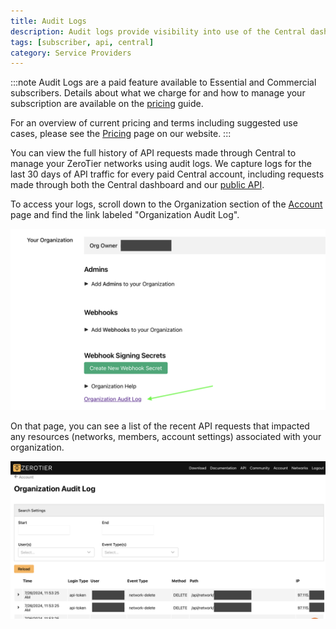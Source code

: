 ```yaml
---
title: Audit Logs
description: Audit logs provide visibility into use of the Central dashboard and API.
tags: [subscriber, api, central]
category: Service Providers
---
```


:::note
Audit Logs are a paid feature available to Essential and Commercial subscribers. Details about what we charge for and how to manage your subscription are available on the [pricing](/pricing) guide.

For an overview of current pricing and terms including suggested use cases, please see the [Pricing](https://www.zerotier.com/pricing) page on our website.
:::

You can view the full history of API requests made through Central to manage your ZeroTier networks using audit logs. We capture logs for the last 30 days of API traffic for every paid Central account, including requests made through both the Central dashboard and our [public API](/api/central).

To access your logs, scroll down to the Organization section of the [Account](https://my.zerotier.com) page and find the link labeled "Organization Audit Log".

![audit-log-link](./images/audit-logs-01.png)

On that page, you can see a list of the recent API requests that impacted any resources (networks, members, account settings) associated with your organization.

![audit-log-detail](./images/audit-logs-02.png)
